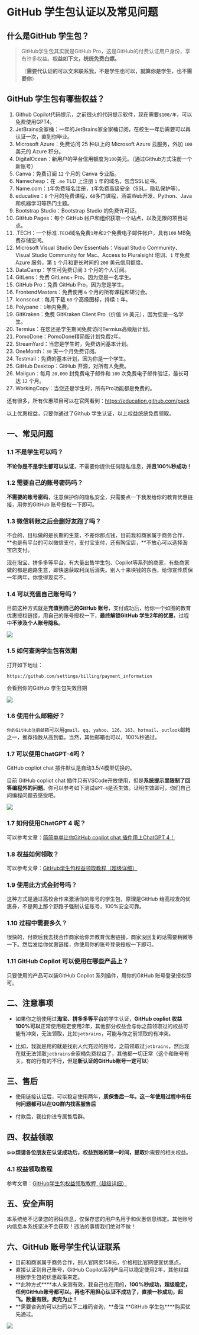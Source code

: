 # GitHub 学生包认证以及常见问题

## 什么是GitHub 学生包？

>GitHub学生包其实就是GitHub Pro，这是GitHub的付费认证用户身份，享有许多权益。**权益如下文，统统免费白嫖。**
>
>（**需要代认证的可以文末联系我，不是学生也可以，就算你是学生，也不需要你**）

## GitHub 学生包有哪些权益？

1. Github Copilot代码提示，之前很火的代码提示软件，现在需要`$100/年`，可以免费使用GPT4。
2. JetBrains全家桶：一年的JetBrains家全家桶订阅，在校生一年后需要可以再认证一次，直到你毕业。
3. Microsoft Azure：免费访问 25 种以上的 Microsoft Azure 云服务，外加 `100` 美元的 Azure 积分。
4. DigitalOcean：新用户的平台信用额度为`100`美元。（通过Github方式注册一个新账号）
5. Canva：免费订阅 `12` 个月的 Canva 专业版。
6. Namecheap：在 `.me` TLD 上注册 `1` 年的域名，包含SSL证书。
7. Name.com：`1`年免费域名注册，`1`年免费高级安全（SSL，隐私保护等）。
8. educative：`6` 个月的免费课程，`60`多门课程，涵盖Web开发、Python、Java和机器学习等热门主题。
9. Bootstrap Studio：Bootstrap Studio 的免费许可证。
10. GitHub Pages：每个 GitHub 帐户和组织获取一个站点，以及无限的项目站点。
11. .TECH：一个标准`.TECH`域名免费`1`年和`2`个免费电子邮件帐户，具有`100` MB免费存储空间。
12. Microsoft Visual Studio Dev Essentials：Visual Studio Community、Visual Studio Community for Mac、Access to Pluralsight 培训、`1` 年免费 Azure 服务，第 `1` 个月和更长时间的 `200` 美元信用额度。
13. DataCamp：学生可免费订阅 `3` 个月的个人订阅。
14. GitLens：免费 GitLens+ Pro，因为您是一名学生。
15. GitHub Pro：免费 GitHub Pro，因为您是学生。
16. FrontendMasters：免费使用 `6` 个月的所有课程和研讨会。
17. Iconscout：每月下载 `60` 个高级图标，持续 `1` 年。
18. Polypane：`1`年内免费。
19. GitKraken：免费 GitKraken Client Pro（价值 `59` 美元），因为您是一名学生。
20. Termius：在您还是学生期间免费访问Termius高级版计划。
21. PomoDone：PomoDone精简版计划免费`2`年。
22. StreamYard：当您是学生时，免费访问基本计划。
23. OneMonth：`30` 天一个月免费订阅。
24. Testmail：免费的基本计划，因为你是一个学生。
25. GitHub Desktop：GitHub 开源，对所有人免费。
26. Mailgun：每月 `20,000` 封免费电子邮件和 `100` 次免费电子邮件验证，最长可达 `12` 个月。
27. WorkingCopy：当您还是学生时，所有Pro功能都是免费的。

还有很多，所有优惠项目可以在官网看到：https://education.github.com/pack

以上优惠权益，只要你通过了Github 学生认证，以上权益统统免费领取。 

## 一、常见问题

### 1.1 不是学生可以吗？

**不论你是不是学生都可以认证**，不需要你提供任何隐私信息，**并且100%秒成功！**

### 1.2 需要自己的账号密码吗？

**不需要的账号密码**，注意保护你的隐私安全，只需要点一下我发给你的教育优惠链接，用你的GitHub 账号授权一下即可。

### 1.3 微信转账之后会删好友跑了吗？

不会的，目标做的是长期的生意，不差你那点钱，目前我和商家属于商务合作，**也是有平台的可以微信支付，支付宝支付，还有陶宝店，**不放心可以选择淘宝店支付。

现在淘宝、拼多多等平台，有大量出售学生包、Copilot等系列的商家，有些商家做的都是跑路生意，即快速获取利润后消失。别人十来块钱的东西，给你宣传质保一年两年，你觉得现实不。

### 1.4 可以充值自己账号吗？

目前这种方式就是**充值到自己的GitHub 账号**，支付成功后，给你一个如图的教育优惠授权链接，用自己的账号授权一下，**最终解锁GitHub 学生2年的优惠**，过程中**不涉及个人账号隐私**。

![](https://billy.taoxiaoxin.club/md/2023/12/6577ed06436f42e0ec0b284a.png)

### 1.5 如何查询学生包有效期

打开如下地址：

```
https://github.com/settings/billing/payment_information
```

会看到你的GitHub 学生包失效日期

![](https://billy.taoxiaoxin.club/md/2023/12/6577f17397e4be59a133032f.png)

### 1.6 使用什么邮箱好？

`你的GitHub注册邮箱`可以用`gmail`、`qq`、`yahoo`、`126`、`163`、`hotmail`、`outlook`邮箱之一，推荐指数从高到低，当然，其他邮箱也可以，100%秒通过。

### 1.7 可以使用ChatGPT-4吗？

GitHub copliot chat 插件默认是自动3.5/4模型切换的。

目前 GitHub copliot chat 插件只有VSCode开放使用，但是**系统提示里限制了回答编程外的问题**。你可以参考如下测试`GPT-4`是否生效。证明生效即可，你们自己问编程问题去感受吧。

![](https://billy.taoxiaoxin.club/md/2023/12/6577f53f37a49523abda59e1.png)

### 1.7 如何使用ChatGPT 4 呢？

可以参考文章：[简简单单让你GitHub copliot chat 插件用上ChatGPT 4！](https://mp.weixin.qq.com/s?__biz=Mzg3ODA5ODY3MQ==&mid=2247500098&idx=1&sn=cd6e7a77f9b56ebbd63e4136fdd7602e&chksm=cf1a60c2f86de9d4de8aea6fdda4f00b9771ffa4c4ad1c31b163163aaaef937e4b52e9e81688&token=2096597808&lang=zh_CN#rd)

### 1.8 权益如何领取？

可以参考文章：[GitHub学生包权益领取教程（超级详细）](https://mp.weixin.qq.com/s?__biz=Mzg3ODA5ODY3MQ==&mid=2247500038&idx=1&sn=350f63c018a93d0bbbc9e98b7dc4830c&chksm=cf1a6086f86de9900708bbd86add2ac2311afa4d0641ba2b4fd7b20fa72d1f45fc388401b12a&token=2096597808&lang=zh_CN#rd)

### 1.9 使用此方式会封号吗？

这种方式是通过高校合作来激活你的账号的学生包，原理是GitHub 给高校发的优惠券，不是网上那个野路子强制认证账号，100%安全可靠。

### 1.10 过程中需要多久？

很快的，付款后我去找合作商家给你弄教育优惠链接，商家没回复的话需要稍微等一下。然后发给你优惠链接，你使用你的账号登录授权一下即可。

### 1.11 GitHub Copilot 可以使用在哪些产品上？

只要使用的产品可以装GitHub Copilot 系列插件，用你的GitHub 账号登录授权即可。

##  二、注意事项

+ 如果你之前使用过**淘宝、拼多多等平台**的学生认证，**GitHub copliot 权益100%可以**正常使用稳定使用2年，其他部分权益会与你之前领取过的权益可能有冲突，无法领取，比如`jetbrains`，可能与你之前领取的有冲突。

+ 比如，我就是用的就是找别人代充过的账号，之前领取过`jetbrains`，然后现在就无法领取`jetbrains`全家桶免费权益了，其他都一切正常（这个和账号有关，有的行有的不行，但是**新认证的GitHub账号一定可以**）

## 三、售后

+ 使用链接认证后，可以稳定使用两年，**质保售后一年。这一年使用过程中有任何问题都可以在QQ群内找客服售后**

+ 付款后，我拉你进专属售后群。

## **四、权益领取**

**💥💥烦请各位朋友在认证成功后，权益到账的第一时间，提取**你需要的相关权益。

### **4.1 权益领取教程**

参考文章：[GitHub学生包权益领取教程（超级详细）](https://mp.weixin.qq.com/s?__biz=Mzg3ODA5ODY3MQ==&mid=2247500038&idx=1&sn=350f63c018a93d0bbbc9e98b7dc4830c&chksm=cf1a6086f86de9900708bbd86add2ac2311afa4d0641ba2b4fd7b20fa72d1f45fc388401b12a&token=2096597808&lang=zh_CN#rd)

## 五、安全声明

本系统绝不记录您的密码信息，仅保存您的用户名用于和优惠信息绑定。其他账号内信息本系统坚决不会获取！违法的事情我们绝对不做！

## 六、GitHub 账号学生代认证联系

+ 目前和商家属于商务合作，别人官网卖158元，价格相比官网便宜优惠点。
+ 直接认证到自己账号，GitHub Copilot系列产品可以稳定使用2年，其他权益根据学生包的优惠政策来定。
+ **此种方式****本人亲测有效，我自己也在用的，**100%秒成功，超级稳定，任何GitHub账号都可以。再也不用担心认证不成功了，直接一秒成功，起飞。数量有限，卖完为止！**
+ **需要咨询的可以扫码以下二维码咨询，**备注 **GitHub 学生包****购买优先通过。

![](https://billy.taoxiaoxin.club/md/2023/12/6578084c7842ef2784b7406f.png)